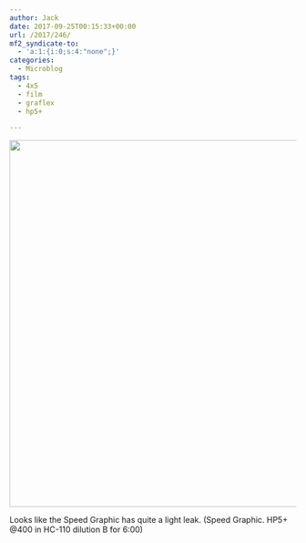 ```yaml
---
author: Jack
date: 2017-09-25T00:15:33+00:00
url: /2017/246/
mf2_syndicate-to:
  - 'a:1:{i:0;s:4:"none";}'
categories:
  - Microblog
tags:
  - 4x5
  - film
  - graflex
  - hp5+

---
```

<img class="alignnone size-large wp-image-247" src="/img/2017/09/speed-graphic-leak-1024x814.jpg" alt="" width="809" height="643" srcset="/img/2017/09/speed-graphic-leak.jpg 1024w, /img/2017/09/speed-graphic-leak-300x238.jpg 300w, /img/2017/09/speed-graphic-leak-768x611.jpg 768w, /img/2017/09/speed-graphic-leak-620x493.jpg 620w" sizes="(max-width: 809px) 100vw, 809px" />

Looks like the Speed Graphic has quite a light leak. (Speed Graphic. HP5+ @400 in HC-110 dilution B for 6:00)